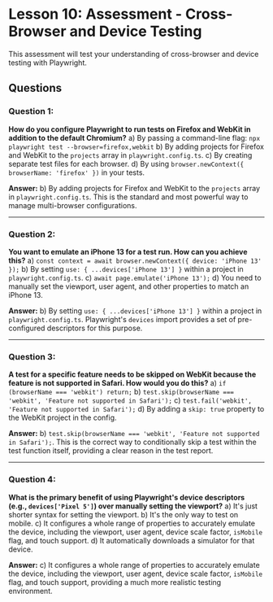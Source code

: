 # Lesson 10: Assessment - Cross-Browser and Device Testing

This assessment will test your understanding of cross-browser and device testing with Playwright.

## Questions

### Question 1:
**How do you configure Playwright to run tests on Firefox and WebKit in addition to the default Chromium?**
a) By passing a command-line flag: `npx playwright test --browser=firefox,webkit`
b) By adding projects for Firefox and WebKit to the `projects` array in `playwright.config.ts`.
c) By creating separate test files for each browser.
d) By using `browser.newContext({ browserName: 'firefox' })` in your tests.

**Answer:**
b) By adding projects for Firefox and WebKit to the `projects` array in `playwright.config.ts`. This is the standard and most powerful way to manage multi-browser configurations.

---

### Question 2:
**You want to emulate an iPhone 13 for a test run. How can you achieve this?**
a) `const context = await browser.newContext({ device: 'iPhone 13' });`
b) By setting `use: { ...devices['iPhone 13'] }` within a project in `playwright.config.ts`.
c) `await page.emulate('iPhone 13');`
d) You need to manually set the viewport, user agent, and other properties to match an iPhone 13.

**Answer:**
b) By setting `use: { ...devices['iPhone 13'] }` within a project in `playwright.config.ts`. Playwright's `devices` import provides a set of pre-configured descriptors for this purpose.

---

### Question 3:
**A test for a specific feature needs to be skipped on WebKit because the feature is not supported in Safari. How would you do this?**
a) `if (browserName === 'webkit') return;`
b) `test.skip(browserName === 'webkit', 'Feature not supported in Safari');`
c) `test.fail('webkit', 'Feature not supported in Safari');`
d) By adding a `skip: true` property to the WebKit project in the config.

**Answer:**
b) `test.skip(browserName === 'webkit', 'Feature not supported in Safari');`. This is the correct way to conditionally skip a test within the test function itself, providing a clear reason in the test report.

---

### Question 4:
**What is the primary benefit of using Playwright's device descriptors (e.g., `devices['Pixel 5']`) over manually setting the viewport?**
a) It's just shorter syntax for setting the viewport.
b) It's the only way to test on mobile.
c) It configures a whole range of properties to accurately emulate the device, including the viewport, user agent, device scale factor, `isMobile` flag, and touch support.
d) It automatically downloads a simulator for that device.

**Answer:**
c) It configures a whole range of properties to accurately emulate the device, including the viewport, user agent, device scale factor, `isMobile` flag, and touch support, providing a much more realistic testing environment.